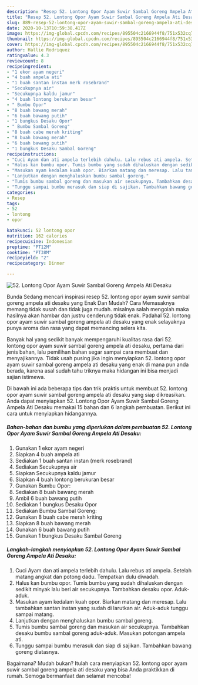 ```yaml
---
description: "Resep 52. Lontong Opor Ayam Suwir Sambal Goreng Ampela Ati Desaku | Resep Membuat 52. Lontong Opor Ayam Suwir Sambal Goreng Ampela Ati Desaku Yang Lezat"
title: "Resep 52. Lontong Opor Ayam Suwir Sambal Goreng Ampela Ati Desaku | Resep Membuat 52. Lontong Opor Ayam Suwir Sambal Goreng Ampela Ati Desaku Yang Lezat"
slug: 889-resep-52-lontong-opor-ayam-suwir-sambal-goreng-ampela-ati-desaku-resep-membuat-52-lontong-opor-ayam-suwir-sambal-goreng-ampela-ati-desaku-yang-lezat
date: 2020-10-13T10:59:38.417Z
image: https://img-global.cpcdn.com/recipes/895504c2166944f8/751x532cq70/52-lontong-opor-ayam-suwir-sambal-goreng-ampela-ati-desaku-foto-resep-utama.jpg
thumbnail: https://img-global.cpcdn.com/recipes/895504c2166944f8/751x532cq70/52-lontong-opor-ayam-suwir-sambal-goreng-ampela-ati-desaku-foto-resep-utama.jpg
cover: https://img-global.cpcdn.com/recipes/895504c2166944f8/751x532cq70/52-lontong-opor-ayam-suwir-sambal-goreng-ampela-ati-desaku-foto-resep-utama.jpg
author: Hallie Rodriquez
ratingvalue: 4.3
reviewcount: 8
recipeingredient:
- "1 ekor ayam negeri"
- "4 buah ampela ati"
- "1 buah santan instan merk rosebrand"
- "Secukupnya air"
- "Secukupnya kaldu jamur"
- "4 buah lontong berukuran besar"
- " Bumbu Opor"
- "8 buah bawang merah"
- "6 buah bawang putih"
- "1 bungkus Desaku Opor"
- " Bumbu Sambal Goreng"
- "8 buah cabe merah kriting"
- "8 buah bawang merah"
- "6 buah bawang putih"
- "1 bungkus Desaku Sambal Goreng"
recipeinstructions:
- "Cuci Ayam dan ati ampela terlebih dahulu. Lalu rebus ati ampela. Setelah matang angkat dan potong dadu. Tempatkan dulu diwadah."
- "Halus kan bumbu opor. Tumis bumbu yang sudah dihaluskan dengan sedikit minyak lalu beri air secukupnya. Tambahkan desaku opor. Aduk-aduk."
- "Masukan ayam kedalam kuah opor. Biarkan matang dan meresap. Lalu tambahkan santan instan yang sudah di larutkan air. Aduk-aduk tunggu sampai matang."
- "Lanjutkan dengan menghaluskan bumbu sambal goreng."
- "Tumis bumbu sambal goreng dan masukan air secukupnya. Tambahkan desaku bumbu sambal goreng aduk-aduk. Masukan potongan ampela ati."
- "Tunggu sampai bumbu merasuk dan siap di sajikan. Tambahkan bawang goreng diatasnya."
categories:
- Resep
tags:
- 52
- lontong
- opor

katakunci: 52 lontong opor 
nutrition: 162 calories
recipecuisine: Indonesian
preptime: "PT12M"
cooktime: "PT38M"
recipeyield: "2"
recipecategory: Dinner

---
```



![52. Lontong Opor Ayam Suwir Sambal Goreng Ampela Ati Desaku](https://img-global.cpcdn.com/recipes/895504c2166944f8/751x532cq70/52-lontong-opor-ayam-suwir-sambal-goreng-ampela-ati-desaku-foto-resep-utama.jpg)

Bunda Sedang mencari inspirasi resep 52. lontong opor ayam suwir sambal goreng ampela ati desaku yang Enak Dan Mudah? Cara Memasaknya memang tidak susah dan tidak juga mudah. misalnya salah mengolah maka hasilnya akan hambar dan justru cenderung tidak enak. Padahal 52. lontong opor ayam suwir sambal goreng ampela ati desaku yang enak selayaknya punya aroma dan rasa yang dapat memancing selera kita.



Banyak hal yang sedikit banyak mempengaruhi kualitas rasa dari 52. lontong opor ayam suwir sambal goreng ampela ati desaku, pertama dari jenis bahan, lalu pemilihan bahan segar sampai cara membuat dan menyajikannya. Tidak usah pusing jika ingin menyiapkan 52. lontong opor ayam suwir sambal goreng ampela ati desaku yang enak di mana pun anda berada, karena asal sudah tahu triknya maka hidangan ini bisa menjadi sajian istimewa.


Di bawah ini ada beberapa tips dan trik praktis untuk membuat 52. lontong opor ayam suwir sambal goreng ampela ati desaku yang siap dikreasikan. Anda dapat menyiapkan 52. Lontong Opor Ayam Suwir Sambal Goreng Ampela Ati Desaku memakai 15 bahan dan 6 langkah pembuatan. Berikut ini cara untuk menyiapkan hidangannya.

<!--inarticleads1-->

##### Bahan-bahan dan bumbu yang diperlukan dalam pembuatan 52. Lontong Opor Ayam Suwir Sambal Goreng Ampela Ati Desaku:

1. Gunakan 1 ekor ayam negeri
1. Siapkan 4 buah ampela ati
1. Sediakan 1 buah santan instan (merk rosebrand)
1. Sediakan Secukupnya air
1. Siapkan Secukupnya kaldu jamur
1. Siapkan 4 buah lontong berukuran besar
1. Gunakan  Bumbu Opor:
1. Sediakan 8 buah bawang merah
1. Ambil 6 buah bawang putih
1. Sediakan 1 bungkus Desaku Opor
1. Sediakan  Bumbu Sambal Goreng:
1. Gunakan 8 buah cabe merah kriting
1. Siapkan 8 buah bawang merah
1. Gunakan 6 buah bawang putih
1. Gunakan 1 bungkus Desaku Sambal Goreng




<!--inarticleads2-->

##### Langkah-langkah menyiapkan 52. Lontong Opor Ayam Suwir Sambal Goreng Ampela Ati Desaku:

1. Cuci Ayam dan ati ampela terlebih dahulu. Lalu rebus ati ampela. Setelah matang angkat dan potong dadu. Tempatkan dulu diwadah.
1. Halus kan bumbu opor. Tumis bumbu yang sudah dihaluskan dengan sedikit minyak lalu beri air secukupnya. Tambahkan desaku opor. Aduk-aduk.
1. Masukan ayam kedalam kuah opor. Biarkan matang dan meresap. Lalu tambahkan santan instan yang sudah di larutkan air. Aduk-aduk tunggu sampai matang.
1. Lanjutkan dengan menghaluskan bumbu sambal goreng.
1. Tumis bumbu sambal goreng dan masukan air secukupnya. Tambahkan desaku bumbu sambal goreng aduk-aduk. Masukan potongan ampela ati.
1. Tunggu sampai bumbu merasuk dan siap di sajikan. Tambahkan bawang goreng diatasnya.




Bagaimana? Mudah bukan? Itulah cara menyiapkan 52. lontong opor ayam suwir sambal goreng ampela ati desaku yang bisa Anda praktikkan di rumah. Semoga bermanfaat dan selamat mencoba!
